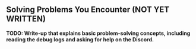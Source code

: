 Solving Problems You Encounter (NOT YET WRITTEN)
------------------------------

**TODO: Write-up that explains basic problem-solving concepts, including reading the debug logs and asking for help on the Discord.**
